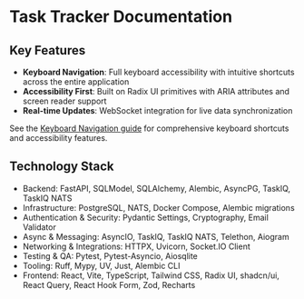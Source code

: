 # Task Tracker Documentation

## Key Features

- **Keyboard Navigation**: Full keyboard accessibility with intuitive shortcuts across the entire application
- **Accessibility First**: Built on Radix UI primitives with ARIA attributes and screen reader support
- **Real-time Updates**: WebSocket integration for live data synchronization

See the [Keyboard Navigation guide](guides/keyboard-navigation.md) for comprehensive keyboard shortcuts and accessibility features.

## Technology Stack

- Backend: FastAPI, SQLModel, SQLAlchemy, Alembic, AsyncPG, TaskIQ, TaskIQ NATS
- Infrastructure: PostgreSQL, NATS, Docker Compose, Alembic migrations
- Authentication & Security: Pydantic Settings, Cryptography, Email Validator
- Async & Messaging: AsyncIO, TaskIQ, TaskIQ NATS, Telethon, Aiogram
- Networking & Integrations: HTTPX, Uvicorn, Socket.IO Client
- Testing & QA: Pytest, Pytest-Asyncio, Aiosqlite
- Tooling: Ruff, Mypy, UV, Just, Alembic CLI
- Frontend: React, Vite, TypeScript, Tailwind CSS, Radix UI, shadcn/ui, React Query, React Hook Form, Zod, Recharts
